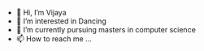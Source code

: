 - 👋 Hi, I’m Vijaya
- 👀 I’m interested in Dancing
- 🌱 I’m currently pursuing masters in computer science
- 📫 How to reach me ...

<!---
vijaya123456/vijaya123456 is a ✨ special ✨ repository because its `README.md` (this file) appears on your GitHub profile.
You can click the Preview link to take a look at your changes.
--->
